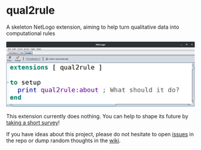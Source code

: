 # qual2rule

A skeleton NetLogo extension, aiming to help turn qualitative data into computational rules

![screenshot](/documents/poster/screenshot.png)

This extension currently does nothing. You can help to shape its future by [taking a short survey](https://forms.gle/dsXoAD3zLXonbpSU9)!

If you have ideas about this project, please do not hesitate to open [issues](https://github.com/nicolaspayette/qual2rule/issues) in the repo or dump random thoughts in the [wiki](https://github.com/nicolaspayette/qual2rule/wiki).
